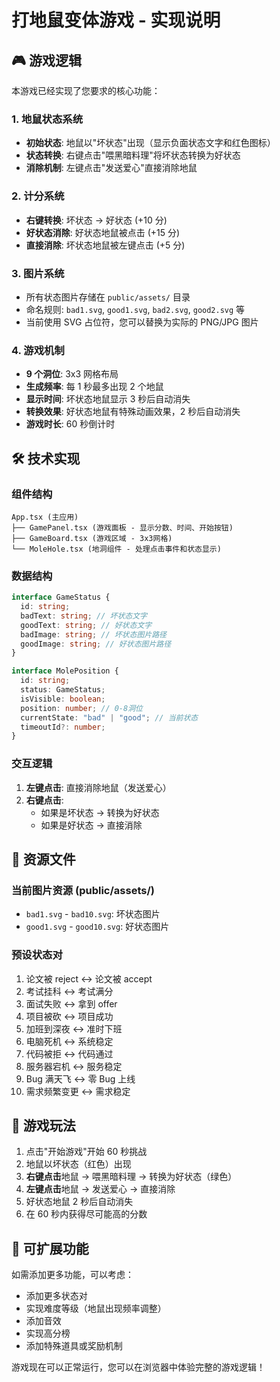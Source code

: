 # 打地鼠变体游戏 - 实现说明

## 🎮 游戏逻辑

本游戏已经实现了您要求的核心功能：

### 1. 地鼠状态系统

- **初始状态**: 地鼠以"坏状态"出现（显示负面状态文字和红色图标）
- **状态转换**: 右键点击"喂黑暗料理"将坏状态转换为好状态
- **消除机制**: 左键点击"发送爱心"直接消除地鼠

### 2. 计分系统

- **右键转换**: 坏状态 → 好状态 (+10 分)
- **好状态消除**: 好状态地鼠被点击 (+15 分)
- **直接消除**: 坏状态地鼠被左键点击 (+5 分)

### 3. 图片系统

- 所有状态图片存储在 `public/assets/` 目录
- 命名规则: `bad1.svg`, `good1.svg`, `bad2.svg`, `good2.svg` 等
- 当前使用 SVG 占位符，您可以替换为实际的 PNG/JPG 图片

### 4. 游戏机制

- **9 个洞位**: 3x3 网格布局
- **生成频率**: 每 1 秒最多出现 2 个地鼠
- **显示时间**: 坏状态地鼠显示 3 秒后自动消失
- **转换效果**: 好状态地鼠有特殊动画效果，2 秒后自动消失
- **游戏时长**: 60 秒倒计时

## 🛠️ 技术实现

### 组件结构

```
App.tsx (主应用)
├── GamePanel.tsx (游戏面板 - 显示分数、时间、开始按钮)
├── GameBoard.tsx (游戏区域 - 3x3网格)
└── MoleHole.tsx (地洞组件 - 处理点击事件和状态显示)
```

### 数据结构

```typescript
interface GameStatus {
  id: string;
  badText: string; // 坏状态文字
  goodText: string; // 好状态文字
  badImage: string; // 坏状态图片路径
  goodImage: string; // 好状态图片路径
}

interface MolePosition {
  id: string;
  status: GameStatus;
  isVisible: boolean;
  position: number; // 0-8洞位
  currentState: "bad" | "good"; // 当前状态
  timeoutId?: number;
}
```

### 交互逻辑

1. **左键点击**: 直接消除地鼠（发送爱心）
2. **右键点击**:
   - 如果是坏状态 → 转换为好状态
   - 如果是好状态 → 直接消除

## 📁 资源文件

### 当前图片资源 (public/assets/)

- `bad1.svg` - `bad10.svg`: 坏状态图片
- `good1.svg` - `good10.svg`: 好状态图片

### 预设状态对

1. 论文被 reject ↔ 论文被 accept
2. 考试挂科 ↔ 考试满分
3. 面试失败 ↔ 拿到 offer
4. 项目被砍 ↔ 项目成功
5. 加班到深夜 ↔ 准时下班
6. 电脑死机 ↔ 系统稳定
7. 代码被拒 ↔ 代码通过
8. 服务器宕机 ↔ 服务稳定
9. Bug 满天飞 ↔ 零 Bug 上线
10. 需求频繁变更 ↔ 需求稳定

## 🎯 游戏玩法

1. 点击"开始游戏"开始 60 秒挑战
2. 地鼠以坏状态（红色）出现
3. **右键点击**地鼠 → 喂黑暗料理 → 转换为好状态（绿色）
4. **左键点击**地鼠 → 发送爱心 → 直接消除
5. 好状态地鼠 2 秒后自动消失
6. 在 60 秒内获得尽可能高的分数

## 🔄 可扩展功能

如需添加更多功能，可以考虑：

- 添加更多状态对
- 实现难度等级（地鼠出现频率调整）
- 添加音效
- 实现高分榜
- 添加特殊道具或奖励机制

游戏现在可以正常运行，您可以在浏览器中体验完整的游戏逻辑！
